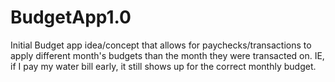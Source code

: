 # BudgetApp1.0
Initial Budget app idea/concept that allows for paychecks/transactions to apply different month's budgets than the month they were transacted on. IE, if I pay my water bill early, it still shows up for the correct monthly budget.
